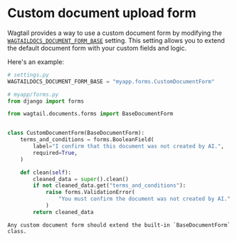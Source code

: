 # Custom document upload form

Wagtail provides a way to use a custom document form by modifying the [`WAGTAILDOCS_DOCUMENT_FORM_BASE`](wagtaildocs_document_form_base) setting. This setting allows you to extend the default document form with your custom fields and logic.

Here's an example:

```python
# settings.py
WAGTAILDOCS_DOCUMENT_FORM_BASE = "myapp.forms.CustomDocumentForm"
```

```python
# myapp/forms.py
from django import forms

from wagtail.documents.forms import BaseDocumentForm


class CustomDocumentForm(BaseDocumentForm):
    terms_and_conditions = forms.BooleanField(
        label="I confirm that this document was not created by AI.",
        required=True,
    )

    def clean(self):
        cleaned_data = super().clean()
        if not cleaned_data.get("terms_and_conditions"):
            raise forms.ValidationError(
                "You must confirm the document was not created by AI."
            )
        return cleaned_data
```

```{note}
Any custom document form should extend the built-in `BaseDocumentForm` class.
```
